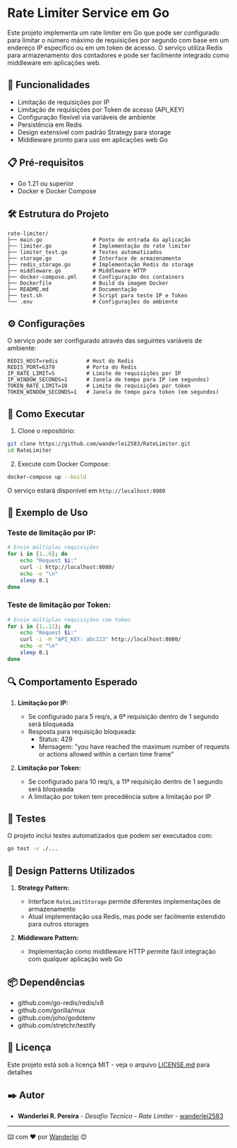 # Rate Limiter Service em Go

Este projeto implementa um rate limiter em Go que pode ser configurado para limitar o número máximo de requisições por segundo com base em um endereço IP específico ou em um token de acesso. O serviço utiliza Redis para armazenamento dos contadores e pode ser facilmente integrado como middleware em aplicações web.

## 🚀 Funcionalidades

- Limitação de requisições por IP
- Limitação de requisições por Token de acesso (API_KEY)
- Configuração flexível via variáveis de ambiente
- Persistência em Redis
- Design extensível com padrão Strategy para storage
- Middleware pronto para uso em aplicações web Go

## 📋 Pré-requisitos

- Go 1.21 ou superior
- Docker e Docker Compose

## 🛠️ Estrutura do Projeto

```
rate-limiter/
├── main.go                # Ponto de entrada da aplicação
├── limiter.go             # Implementação do rate limiter
├── limiter_test.go        # Testes automatizados 
├── storage.go             # Interface de armazenamento
├── redis_storage.go       # Implementação Redis do storage
├── middleware.go          # Middleware HTTP
├── docker-compose.yml     # Configuração dos containers
├── Dockerfile             # Build da imagem Docker
├── README.md              # Documentação
├── test.sh                # Script para teste IP e Token
└── .env                   # Configurações do ambiente
```

## ⚙️ Configurações

O serviço pode ser configurado através das seguintes variáveis de ambiente:

```env
REDIS_HOST=redis         # Host do Redis
REDIS_PORT=6379          # Porta do Redis
IP_RATE_LIMIT=5          # Limite de requisições por IP
IP_WINDOW_SECONDS=1      # Janela de tempo para IP (em segundos)
TOKEN_RATE_LIMIT=10      # Limite de requisições por token
TOKEN_WINDOW_SECONDS=1   # Janela de tempo para token (em segundos)
```

## 🚀 Como Executar

1. Clone o repositório:
```bash
git clone https://github.com/wanderlei2583/RateLimiter.git
cd RateLimiter
```

2. Execute com Docker Compose:
```bash
docker-compose up --build
```

O serviço estará disponível em `http://localhost:8080`

## 📝 Exemplo de Uso

### Teste de limitação por IP:
```bash
# Envie múltiplas requisições
for i in {1..6}; do
    echo "Request $i:"
    curl -i http://localhost:8080/
    echo -e "\n"
    sleep 0.1
done
```

### Teste de limitação por Token:
```bash
# Envie múltiplas requisições com token
for i in {1..11}; do
    echo "Request $i:"
    curl -i -H "API_KEY: abc123" http://localhost:8080/
    echo -e "\n"
    sleep 0.1
done
```

## 🔍 Comportamento Esperado

1. **Limitação por IP:**
   - Se configurado para 5 req/s, a 6ª requisição dentro de 1 segundo será bloqueada
   - Resposta para requisição bloqueada:
     - Status: 429
     - Mensagem: "you have reached the maximum number of requests or actions allowed within a certain time frame"

2. **Limitação por Token:**
   - Se configurado para 10 req/s, a 11ª requisição dentro de 1 segundo será bloqueada
   - A limitação por token tem precedência sobre a limitação por IP


## 🧪 Testes

O projeto inclui testes automatizados que podem ser executados com:

```bash
go test -v ./...
```


## 🔧 Design Patterns Utilizados

1. **Strategy Pattern:**
   - Interface `RateLimitStorage` permite diferentes implementações de armazenamento
   - Atual implementação usa Redis, mas pode ser facilmente estendido para outros storages

2. **Middleware Pattern:**
   - Implementação como middleware HTTP permite fácil integração com qualquer aplicação web Go

## 📦 Dependências

- github.com/go-redis/redis/v8
- github.com/gorilla/mux
- github.com/joho/godotenv
- github.com/stretchr/testify

## 📄 Licença

Este projeto está sob a licença MIT - veja o arquivo [LICENSE.md](LICENSE.md) para detalhes

## ✒️ Autor

* **Wanderlei R. Pereira** - *Desafio Tecnico - Rate Limiter* - [wanderlei2583](https://github.com/wanderlei2583)

---
⌨️ com ❤️ por [Wanderlei](https://github.com/wanderlei2583) 😊
